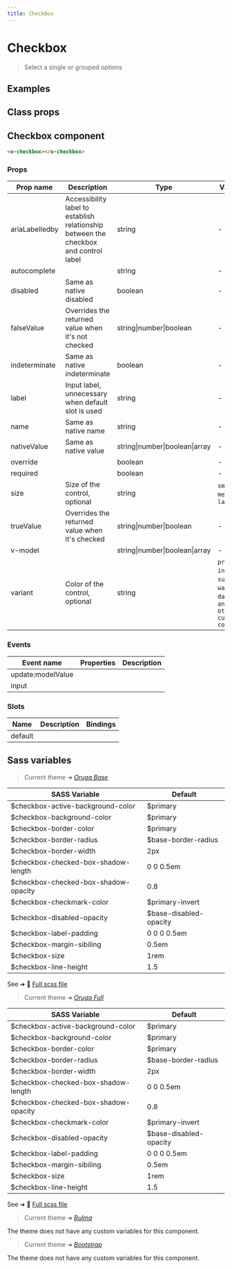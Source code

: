 ```yaml
---
title: Checkbox
---
```


# Checkbox

<div class="vp-doc">

> Select a single or grouped options

<Carbon />
</div>

<div class="vp-example">

## Examples

<example-checkbox />

</div>
<div class="vp-example">

## Class props

<inspector-checkbox-viewer />

</div>

<div class="vp-doc">

## Checkbox component

```html
<o-checkbox></o-checkbox>
```

### Props

| Prop name      | Description                                                                          | Type                           | Values                                                                          | Default                                                     |
| -------------- | ------------------------------------------------------------------------------------ | ------------------------------ | ------------------------------------------------------------------------------- | ----------------------------------------------------------- |
| ariaLabelledby | Accessibility label to establish relationship between the checkbox and control label | string                         | -                                                                               | <code style='white-space: nowrap; padding: 0;'></code>      |
| autocomplete   |                                                                                      | string                         | -                                                                               | <code style='white-space: nowrap; padding: 0;'></code>      |
| disabled       | Same as native disabled                                                              | boolean                        | -                                                                               | <code style='white-space: nowrap; padding: 0;'></code>      |
| falseValue     | Overrides the returned value when it's not checked                                   | string\|number\|boolean        | -                                                                               | <code style='white-space: nowrap; padding: 0;'>false</code> |
| indeterminate  | Same as native indeterminate                                                         | boolean                        | -                                                                               | <code style='white-space: nowrap; padding: 0;'>false</code> |
| label          | Input label, unnecessary when default slot is used                                   | string                         | -                                                                               |                                                             |
| name           | Same as native name                                                                  | string                         | -                                                                               | <code style='white-space: nowrap; padding: 0;'></code>      |
| nativeValue    | Same as native value                                                                 | string\|number\|boolean\|array | -                                                                               | <code style='white-space: nowrap; padding: 0;'></code>      |
| override       |                                                                                      | boolean                        | -                                                                               | <code style='white-space: nowrap; padding: 0;'></code>      |
| required       |                                                                                      | boolean                        | -                                                                               | <code style='white-space: nowrap; padding: 0;'></code>      |
| size           | Size of the control, optional                                                        | string                         | `small`, `medium`, `large`                                                      | <code style='white-space: nowrap; padding: 0;'></code>      |
| trueValue      | Overrides the returned value when it's checked                                       | string\|number\|boolean        | -                                                                               | <code style='white-space: nowrap; padding: 0;'>true</code>  |
| v-model        |                                                                                      | string\|number\|boolean\|array | -                                                                               | <code style='white-space: nowrap; padding: 0;'></code>      |
| variant        | Color of the control, optional                                                       | string                         | `primary`, `info`, `success`, `warning`, `danger`, `and any other custom color` | <code style='white-space: nowrap; padding: 0;'></code>      |

### Events

| Event name        | Properties | Description |
| ----------------- | ---------- | ----------- |
| update:modelValue |            |
| input             |            |

### Slots

| Name    | Description | Bindings |
| ------- | ----------- | -------- |
| default |             |          |

</div>

<div class="vp-doc">

## Sass variables

<div class="theme-orugabase">

> Current theme ➜ _[Oruga Base](https://github.com/oruga-ui/theme-oruga)_

| SASS Variable                        | Default                |
| ------------------------------------ | ---------------------- |
| $checkbox-active-background-color    | $primary               |
| $checkbox-background-color           | $primary               |
| $checkbox-border-color               | $primary               |
| $checkbox-border-radius              | $base-border-radius    |
| $checkbox-border-width               | 2px                    |
| $checkbox-checked-box-shadow-length  | 0 0 0.5em              |
| $checkbox-checked-box-shadow-opacity | 0.8                    |
| $checkbox-checkmark-color            | $primary-invert        |
| $checkbox-disabled-opacity           | $base-disabled-opacity |
| $checkbox-label-padding              | 0 0 0 0.5em            |
| $checkbox-margin-sibiling            | 0.5em                  |
| $checkbox-size                       | 1rem                   |
| $checkbox-line-height                | 1.5                    |

See ➜ 📄 [Full scss file](https://github.com/oruga-ui/theme-oruga/tree/main/src/assets/scss/components/_checkbox.scss)

</div><div class="theme-orugafull">

> Current theme ➜ _[Oruga Full](https://github.com/oruga-ui/theme-oruga)_

| SASS Variable                        | Default                |
| ------------------------------------ | ---------------------- |
| $checkbox-active-background-color    | $primary               |
| $checkbox-background-color           | $primary               |
| $checkbox-border-color               | $primary               |
| $checkbox-border-radius              | $base-border-radius    |
| $checkbox-border-width               | 2px                    |
| $checkbox-checked-box-shadow-length  | 0 0 0.5em              |
| $checkbox-checked-box-shadow-opacity | 0.8                    |
| $checkbox-checkmark-color            | $primary-invert        |
| $checkbox-disabled-opacity           | $base-disabled-opacity |
| $checkbox-label-padding              | 0 0 0 0.5em            |
| $checkbox-margin-sibiling            | 0.5em                  |
| $checkbox-size                       | 1rem                   |
| $checkbox-line-height                | 1.5                    |

See ➜ 📄 [Full scss file](https://github.com/oruga-ui/theme-oruga/tree/main/src/assets/scss/components/_checkbox.scss)

</div><div class="theme-bulma">

> Current theme ➜ _[Bulma](https://github.com/oruga-ui/theme-bulma)_

<p>The theme does not have any custom variables for this component.</p>
</div><div class="theme-bootstrap">

> Current theme ➜ _[Bootstrap](https://github.com/oruga-ui/theme-bootstrap)_

<p>The theme does not have any custom variables for this component.</p>
</div>

</div>

